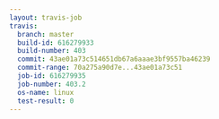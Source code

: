 ```yaml
---
layout: travis-job
travis:
  branch: master
  build-id: 616279933
  build-number: 403
  commit: 43ae01a73c514651db67a6aaae3bf9557ba46239
  commit-range: 70a275a90d7e...43ae01a73c51
  job-id: 616279935
  job-number: 403.2
  os-name: linux
  test-result: 0
---
```

